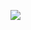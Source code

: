 ![](https://www.nta.go.jp/tmp/bd6f5c07-e3dc-426f-92f3-d559348f7075/images/5c5da788f27fb2922e9c7483e2dce0d7bd721f03c8937d6f3ee88f2a19315731.jpg)